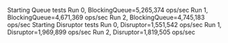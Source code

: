 Starting Queue tests
Run 0, BlockingQueue=5,265,374 ops/sec
Run 1, BlockingQueue=4,671,369 ops/sec
Run 2, BlockingQueue=4,745,183 ops/sec
Starting Disruptor tests
Run 0, Disruptor=1,551,542 ops/sec
Run 1, Disruptor=1,969,899 ops/sec
Run 2, Disruptor=1,819,505 ops/sec
